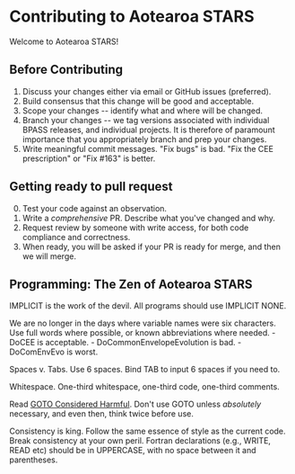 Contributing to Aotearoa STARS
==============================

Welcome to Aotearoa STARS!

Before Contributing
-------------------

1. Discuss your changes either via email or GitHub issues (preferred).
2. Build consensus that this change will be good and acceptable.
3. Scope your changes -- identify what and where will be changed.
4. Branch your changes -- we tag versions associated with individual BPASS releases, and individual projects. It is therefore of paramount importance that you appropriately branch and prep your changes.
5. Write meaningful commit messages. "Fix bugs" is bad. "Fix the CEE prescription" or "Fix #163" is better.

Getting ready to pull request
-----------------------------

0. Test your code against an observation.
1. Write a *comprehensive* PR. Describe what you've changed and why.
2. Request review by someone with write access, for both code compliance and correctness.
3. When ready, you will be asked if your PR is ready for merge, and then we will merge.

Programming: The Zen of Aotearoa STARS
--------------------------------------

IMPLICIT is the work of the devil. All programs should use IMPLICIT NONE.

We are no longer in the days where variable names were six characters.
Use full words where possible, or known abbreviations where needed.
    - DoCEE is acceptable.
    - DoCommonEnvelopeEvolution is bad.
    - DoComEnvEvo is worst.

Spaces v. Tabs. Use 6 spaces. Bind TAB to input 6 spaces if you need to.

Whitespace. One-third whitespace, one-third code, one-third comments.

Read [GOTO Considered Harmful](https://homepages.cwi.nl/~storm/teaching/reader/Dijkstra68.pdf).
Don't use GOTO unless *absolutely* necessary, and even then, think twice before use.

Consistency is king. Follow the same essence of style as the current code.
Break consistency at your own peril.
Fortran declarations (e.g., WRITE, READ etc) should be in UPPERCASE, with no space between it and parentheses.